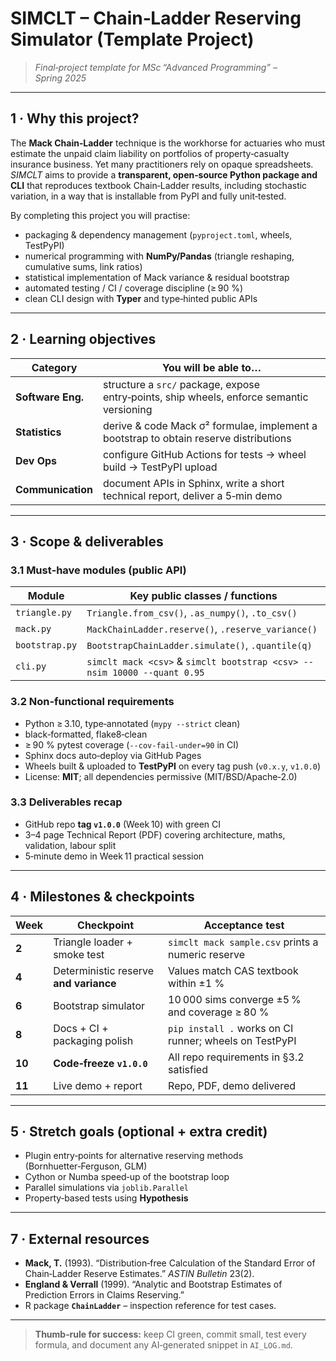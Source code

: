 # SIMCLT – Chain‑Ladder Reserving Simulator (Template Project)

> *Final‑project template for MSc “Advanced Programming” – Spring 2025*

---

## 1 · Why this project?

The **Mack Chain‑Ladder** technique is the workhorse for actuaries who must estimate
the unpaid claim liability on portfolios of property‑casualty insurance business.
Yet many practitioners rely on opaque spreadsheets.  *SIMCLT* aims to provide a
**transparent, open‑source Python package and CLI** that reproduces textbook
Chain‑Ladder results, including stochastic variation, in a way that is
installable from PyPI and fully unit‑tested.

By completing this project you will practise:

* packaging & dependency management (`pyproject.toml`, wheels, TestPyPI)
* numerical programming with **NumPy/Pandas**
  (triangle reshaping, cumulative sums, link ratios)
* statistical implementation of Mack variance & residual bootstrap
* automated testing / CI / coverage discipline (≥ 90 %)
* clean CLI design with **Typer** and type‑hinted public APIs

---

## 2 · Learning objectives

| Category          | You will be able to…                                                                      |
| ----------------- | ----------------------------------------------------------------------------------------- |
| **Software Eng.** | structure a `src/` package, expose entry‑points, ship wheels, enforce semantic versioning |
| **Statistics**    | derive & code Mack σ² formulae, implement a bootstrap to obtain reserve distributions     |
| **Dev Ops**       | configure GitHub Actions for tests → wheel build → TestPyPI upload                        |
| **Communication** | document APIs in Sphinx, write a short technical report, deliver a 5‑min demo             |

---

## 3 · Scope & deliverables

### 3.1 Must‑have modules (public API)

| Module         | Key public classes / functions                                           |
| -------------- | ------------------------------------------------------------------------ |
| `triangle.py`  | `Triangle.from_csv()`, `.as_numpy()`, `.to_csv()`                        |
| `mack.py`      | `MackChainLadder.reserve()`, `.reserve_variance()`                       |
| `bootstrap.py` | `BootstrapChainLadder.simulate()`, `.quantile(q)`                        |
| `cli.py`       | `simclt mack <csv>` & `simclt bootstrap <csv> --nsim 10000 --quant 0.95` |

### 3.2 Non‑functional requirements

* Python ≥ 3.10, type‑annotated (`mypy --strict` clean)
* black‑formatted, flake8‑clean
* ≥ 90 % pytest coverage (`--cov-fail-under=90` in CI)
* Sphinx docs auto‑deploy via GitHub Pages
* Wheels built & uploaded to **TestPyPI** on every tag push (`v0.x.y`, `v1.0.0`)
* License: **MIT**; all dependencies permissive (MIT/BSD/Apache‑2.0)

### 3.3 Deliverables recap

* GitHub repo **tag `v1.0.0`** (Week 10) with green CI
* 3–4 page Technical Report (PDF) covering architecture, maths, validation, labour split
* 5‑minute demo in Week 11 practical session

---

## 4 · Milestones & checkpoints

| Week   | Checkpoint                             | Acceptance test                                        |
| ------ | -------------------------------------- | ------------------------------------------------------ |
| **2**  | Triangle loader + smoke test           | `simclt mack sample.csv` prints a numeric reserve      |
| **4**  | Deterministic reserve **and variance** | Values match CAS textbook within ±1 %                  |
| **6**  | Bootstrap simulator                    | 10 000 sims converge ±5 % and coverage ≥ 80 %          |
| **8**  | Docs + CI + packaging polish           | `pip install .` works on CI runner; wheels on TestPyPI |
| **10** | **Code‑freeze `v1.0.0`**               | All repo requirements in §3.2 satisfied                |
| **11** | Live demo + report                     | Repo, PDF, demo delivered                              |

---

## 5 · Stretch goals (optional + extra credit)

* Plugin entry‑points for alternative reserving methods (Bornhuetter‑Ferguson, GLM)
* Cython or Numba speed‑up of the bootstrap loop
* Parallel simulations via `joblib.Parallel`
* Property‑based tests using **Hypothesis**
<!-- All very funny suggestions, I'll think about them * Add a `--verbose` flag to the CLI to print intermediate results
* Implement a `--plot` flag to visualize the reserve distribution
* Add a `--validate` flag to check the input triangle for consistency
* Add a `--save` flag to save the reserve distribution to a file
* Add a `--compare` flag to compare two reserve distributions
* Add a `--report` flag to generate a report of the reserve distribution
* Add a `--config` flag to load configuration from a file
* Add a `--version` flag to print the package version
* Add a `--help` flag to print the CLI help message
* Add a `--license` flag to print the package license
* Add a `--changelog` flag to print the package changelog
* Add a `--contributors` flag to print the package contributors
* Add a `--citation` flag to print the package citation
* Add a `--benchmark` flag to run performance benchmarks
* Add a `--profile` flag to profile the code execution
* Add a `--debug` flag to enable debug logging
* Add a `--test` flag to run the test suite
* Add a `--lint` flag to run the linter
* Add a `--format` flag to format the code
* Add a `--typecheck` flag to type-check the code
* Add a `--docs` flag to build the documentation
* Add a `--ci` flag to run the CI pipeline
* Add a `--release` flag to create a new release
* Add a `--deploy` flag to deploy the package to PyPI -->

---

## 7 · External resources

* **Mack, T.** (1993). “Distribution‑free Calculation of the Standard Error of
  Chain‑Ladder Reserve Estimates.” *ASTIN Bulletin* 23(2).
* **England & Verrall** (1999). “Analytic and Bootstrap Estimates of Prediction
  Errors in Claims Reserving.”
* R package **`ChainLadder`** – inspection reference for test cases.

---

> **Thumb‑rule for success:** keep CI green, commit small, test every formula, and
> document any AI‑generated snippet in `AI_LOG.md`.

